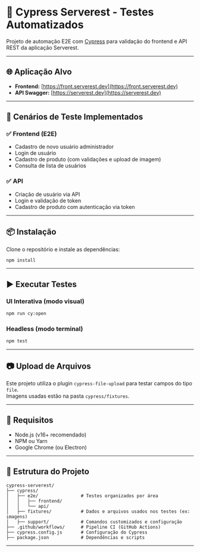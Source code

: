 # 🚀 Cypress Serverest - Testes Automatizados

Projeto de automação E2E com [Cypress](https://www.cypress.io/) para validação do frontend e API REST da aplicação Serverest.

---

## 🌐 Aplicação Alvo

- **Frontend:** [https://front.serverest.dev](https://front.serverest.dev)
- **API Swagger:** [https://serverest.dev](https://serverest.dev)

---

## 🧪 Cenários de Teste Implementados

### ✅ Frontend (E2E)
- Cadastro de novo usuário administrador
- Login de usuário
- Cadastro de produto (com validações e upload de imagem)
- Consulta de lista de usuários

### ✅ API
- Criação de usuário via API
- Login e validação de token
- Cadastro de produto com autenticação via token

---

## 📦 Instalação

Clone o repositório e instale as dependências:

```bash
npm install
```

---

## ▶️ Executar Testes

### UI Interativa (modo visual)
```bash
npm run cy:open
```

### Headless (modo terminal)
```bash
npm test
```

---

## 📷 Upload de Arquivos

Este projeto utiliza o plugin `cypress-file-upload` para testar campos do tipo `file`.  
Imagens usadas estão na pasta `cypress/fixtures`.

---



## 🧠 Requisitos

- Node.js (v16+ recomendado)
- NPM ou Yarn
- Google Chrome (ou Electron)

---

## 📁 Estrutura do Projeto

```
cypress-serverest/
├── cypress/
│   ├── e2e/                # Testes organizados por área
│   │   ├── frontend/
│   │   └── api/
│   ├── fixtures/           # Dados e arquivos usados nos testes (ex: imagens)
│   ├── support/            # Comandos customizados e configuração
├── .github/workflows/      # Pipeline CI (GitHub Actions)
├── cypress.config.js       # Configuração do Cypress
├── package.json            # Dependências e scripts
```

---
